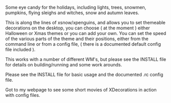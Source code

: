 
Some eye candy for the holidays, including lights, trees, snowmen, pumpkins, flying sleighs and witches, snow and autumn leaves.

This is along the lines of xsnow/xpenguins, and allows you to set themeable decorations on the desktop, you can choose ( at the moment ) either Halloween or Xmas themes or you can add your own.
You can set the speed of the various parts of the theme and their positions, either from the command line or from a config file, ( there is a documented default config file included ).

This works with a number of different WM's, but please see the INSTALL file for details on building/running and some work arounds.

Please see the INSTALL file for basic usage and the documented .rc config file.

Got to my webpage to see some short movies of XDecorations in action with config files.
